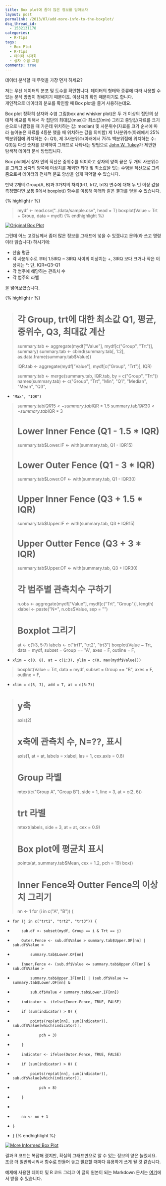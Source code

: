 ```yaml
---
title: Box plot에 좀더 많은 정보를 담아보자
layout: post
permalink: /2013/07/add-more-info-to-the-boxplot/
dsq_thread_id:
  - 1532131178
categories:
  - R-Tips
tags:
  - Box Plot
  - R-Tips
  - 데이터 시각화
  - 상자 수염 그림
comments: true
---
```

데이터 분석할 때 무엇을 가장 먼저 하세요?

저는 우선 데이터의 분포 및 도수를 확인합니다. 데이터의 형태와 종류에 따라 사용할 수 있는 분석 방법이 정해지기 때문이죠. 이상치의 확인 때문이기도 합니다.  
개인적으로 데이터의 분포를 확인할 때 Box plot을 즐겨 사용하는데요. 

Box plot 정확히 상자와 수염 그림(box and whisker plot)은 두 개 이상의 집단의 상대적 비교를 위해서 각 집단의 최대값(max)과 최소값(min) 그리고 중앙값(자료를 크기순으로 나열했을 때 가운데 위치하는 값: median) 및 사분위수(자료를 크기 순서에 따라 늘어놓은 자료를 4등분 했을 때 위치하는 값을 의미함) 제 1사분위수(아래에서 25% 백분위점에 위치하는 수: Q1), 제 3사분위수(아래에서 75% 백분위점에 위치하는 수: Q3)등 다섯 숫자를 요약하여 그래프로 나타내는 방법으로 [John W. Tukey][1]가 제안한 탐색적 데이터 분석 방법입니다. 

Box plot에서 상자 안의 직선은 중위수를 의미하고 상자의 양쪽 끝은 두 개의 사분위수를 그리고 상자의 양쪽에 이상치를 제외한 최대 및 최소값을 잇는 수염을 직선으로 그려줌으로써 데이터의 전체적 분포 양상을 쉽게 파악할 수 있습니다. 

만약 2개의 Group(A, B)과 3가지의 처리(trt1, trt2, trt3) 변수에 대해 두 번 이상 값을 측정했다면 보통 R에서 boxplot() 함수를 이용해 아래와 같은 결과를 얻을 수 있습니다. 

{% highlight r %}
> mydf <- read.csv("../data/sample.csv", head = T)
> boxplot(Value ~ Trt + Group, data = mydf)
{% endhighlight %}

<a href="http://i1.wp.com/farm4.staticflickr.com/3696/9361996043_bca6669b39_o.png" title="Original Box Plot" rel="lightbox"><img src="http://i1.wp.com/farm4.staticflickr.com/3696/9361996043_bca6669b39_o.png?resize=504%2C504" alt="Original Box Plot" title="Original Box Plot" class="aligncenter" data-recalc-dims="1" /></a>

그런데 어느 고갱님께서 좀더 많은 정보를 그래프에 넣을 수 있겠냐고 문의(라 쓰고 명령이라 읽습니다) 하시기에:

*   산술 평균 
*   각 사분위수로 부터 1.5IRQ ~ 3IRQ 사이의 이상치는 +, 3IRQ 보다 크거나 작은 이상치는 *: 단, IQR=Q3-Q1
*   각 범주에 해당하는 관측치 수
*   각 범주의 라벨

을 넣어보았습니다. 

{% highlight r %}
> # 각 Group, trt에 대한 최소값 Q1, 평균, 중위수, Q3, 최대값 계산
> summary.tab <- aggregate(mydf["Value"], mydf[c("Group", "Trt")], summary)
> summary.tab <- cbind(summary.tab[, 1:2], as.data.frame(summary.tab$Value))
> 
> IQR.tab <- aggregate(mydf["Value"], mydf[c("Group", "Trt")], IQR)
> 
> summary.tab <- merge(summary.tab, IQR.tab, by = c("Group", "Trt"))
> names(summary.tab) <- c("Group", "Trt", "Min", "Q1", "Median", "Mean", "Q3", 
+     "Max", "IQR")
> 
> summary.tab$IQR15 <- summary.tab$IQR * 1.5
> summary.tab$IQR30 <- summary.tab$IQR * 3
> 
> # Lower Inner Fence (Q1 - 1.5 * IQR)
> summary.tab$Lower.IF <- with(summary.tab, Q1 - IQR15)
> # Lower Outer Fence (Q1 - 3 * IQR)
> summary.tab$Lower.OF <- with(summary.tab, Q1 - IQR30)
> # Upper Inner Fence (Q3 + 1.5 * IQR)
> summary.tab$Upper.IF <- with(summary.tab, Q3 + IQR15)
> # Upper Outter Fence (Q3 + 3 * IQR)
> summary.tab$Upper.OF <- with(summary.tab, Q3 + IQR30)
> 
> # 각 범주별 관측치수 구하기
> n.obs <- aggregate(mydf["Value"], mydf[c("Trt", "Group")], length)
> xlabel <- paste("N=", n.obs$Value, sep = "")
> 
> # Boxplot 그리기
> at <- c(1:3, 5:7)
> labels <- c("trt1", "trt2", "trt3")
> boxplot(Value ~ Trt, data = mydf, subset = Group == "A", axes = F, outline = F, 
+     xlim = c(0, 8), at = c(1:3), ylim = c(0, max(mydf$Value)))
> boxplot(Value ~ Trt, data = mydf, subset = Group == "B", axes = F, outline = F, 
+     xlim = c(5, 7), add = T, at = c(5:7))
> # y축
> axis(2)
> # x축에 관측치 수, N=??, 표시
> axis(1, at = at, labels = xlabel, las = 1, cex.axis = 0.8)
> # Group 라벨
> mtext(c("Group A", "Group B"), side = 1, line = 3, at = c(2, 6))
> # trt 라벨
> mtext(labels, side = 3, at = at, cex = 0.9)
> # Box plot에 평균치 표시
> points(at, summary.tab$Mean, cex = 1.2, pch = 19)
> box()
> 
> # Inner Fence와 Outter Fence의 이상치 그리기
> nn <- 1
> for (i in c("A", "B")) {
+     for (j in c("trt1", "trt2", "trt3")) {
+         sub.df <- subset(mydf, Group == i & Trt == j)
+         Outer.Fence <- sub.df$Value > summary.tab$Upper.OF[nn] | sub.df$Value < 
+             summary.tab$Lower.OF[nn]
+         Inner.Fence <- (sub.df$Value <= summary.tab$Upper.OF[nn] & sub.df$Value > 
+             summary.tab$Upper.IF[nn]) | (sub.df$Value >= summary.tab$Lower.OF[nn] & 
+             sub.df$Value < summary.tab$Lower.IF[nn])
+         indicator <- ifelse(Inner.Fence, TRUE, FALSE)
+         if (sum(indicator) > 0) {
+             points(rep(at[nn], sum(indicator)), sub.df$Value[which(indicator)], 
+                 pch = 3)
+         }
+         indicator <- ifelse(Outer.Fence, TRUE, FALSE)
+         if (sum(indicator) > 0) {
+             points(rep(at[nn], sum(indicator)), sub.df$Value[which(indicator)], 
+                 pch = 8)
+         }
+         
+         nn <- nn + 1
+     }
+ }
{% endhighlight %}

<a href="http://i1.wp.com/farm8.staticflickr.com/7455/9364772170_48922e7c0a_o.png" title="More Informed Box Plot" rel="lightbox"><img src="http://i1.wp.com/farm8.staticflickr.com/7455/9364772170_48922e7c0a_o.png?resize=504%2C504" alt="More Informed Box Plot" title="More Informed Box Plot" class="aligncenter" data-recalc-dims="1" /></a>

결과 R 코드는 복잡해 졌지만, 확실히 그래프만으로 알 수 있는 정보의 양은 늘었네요. 조금 더 일반화시켜서 함수로 만들어 놓고 필요할 때마다 유용하게 쓰게 될 것 같습니다. 

예제에 사용한 데이터 및 R 코드 그리고 이 글의 원본이 되는 Markdown 문서는 [여기](https://github.com/mitrad/Boxplot)에서 받을 수 있습니다.

 [1]: http://en.wikipedia.org/wiki/John_Tukey
 [2]: http://wp.me/p1u7fk-8n